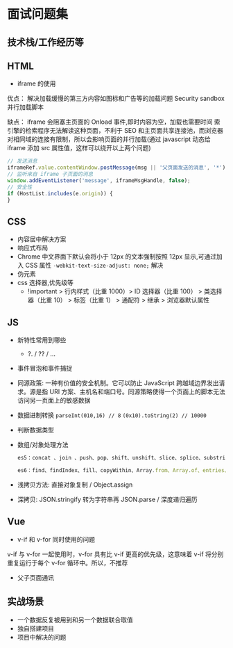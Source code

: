 # 面试问题集

## 技术栈/工作经历等

## HTML

- iframe 的使用

优点：
解决加载缓慢的第三方内容如图标和广告等的加载问题
Security sandbox
并行加载脚本

缺点：
iframe 会阻塞主页面的 Onload 事件,即时内容为空，加载也需要时间
索引擎的检索程序无法解读这种页面，不利于 SEO
和主页面共享连接池，而浏览器对相同域的连接有限制，所以会影响页面的并行加载(通过 javascript 动态给 iframe 添加 src 属性值，这样可以绕开以上两个问题)

```js
// 发送消息
iframeRef.value.contentWindow.postMessage(msg || '父页面发送的消息', '*');
// 监听来自 iframe 子页面的消息
window.addEventListener('message', iframeMsgHandle, false);
// 安全性
if (HostList.includes(e.origin)) {
}
```

## CSS

- 内容居中解决方案
- 响应式布局
- Chrome 中文界面下默认会将小于 12px 的文本强制按照 12px 显示,可通过加入 CSS 属性 `-webkit-text-size-adjust: none;` 解决
- 伪元素
- css 选择器,优先级等
  - !important > 行内样式（比重 1000）> ID 选择器（比重 100） > 类选择器（比重 10） > 标签（比重 1） > 通配符 > 继承 > 浏览器默认属性

## JS

- 新特性常用到哪些
  - ?. / ?? / ...
- 事件冒泡和事件捕捉
- 同源政策: 一种有价值的安全机制。它可以防止 JavaScript 跨越域边界发出请求。源是指 URI 方案、主机名和端口号。同源策略使得一个页面上的脚本无法访问另一页面上的敏感数据
- 数据进制转换 `parseInt(010,16) // 8` `(0x10).toString(2) // 10000`
- 判断数据类型
- 数组/对象处理方法

  ```js
  es5：concat 、join 、push、pop、shift、unshift、slice、splice、substring 和 substr 、sort、 reverse、indexOf 和 lastIndexOf 、every、some、filter、map、forEach、reduce

  es6：find、findIndex、fill、copyWithin、Array.from、Array.of、entries、values、key、includes
  ```

- 浅拷贝方法: 直接对象复制 / Object.assign
- 深拷贝: JSON.stringify 转为字符串再 JSON.parse / 深度递归遍历

## Vue

- v-if 和 v-for 同时使用的问题

v-if 与 v-for 一起使用时，v-for 具有比 v-if 更高的优先级，这意味着 v-if 将分别重复运行于每个 v-for 循环中。所以，不推荐

- 父子页面通讯

## 实战场景

- 一个数据反复被用到和另一个数据联合取值
- 独自搭建项目
- 项目中解决的问题
